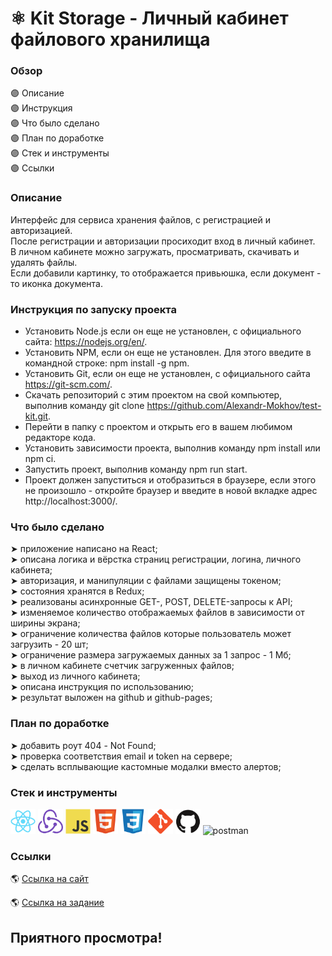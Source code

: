 # ⚛️ Kit Storage - Личный кабинет файлового хранилища  

### Обзор  
🟣 Описание  
🟣 Инструкция  
🟣 Что было сделано  
🟣 План по доработке  
🟣 Стек и инструменты  
🟣 Ссылки  

### Описание  
Интерфейс для сервиса хранения файлов, с регистрацией и авторизацией.  
После регистрации и авторизации просиходит вход в личный кабинет.  
В личном кабинете можно загружать, просматривать, скачивать и удалять файлы.  
Если добавили картинку, то отображается привьюшка, если документ - то иконка документа.  

### Инструкция по запуску проекта  
- Установить Node.js если он еще не установлен, с официального сайта: https://nodejs.org/en/.  
- Установить NPM, если он еще не установлен. Для этого введите в командной строке: npm install -g npm.  
- Установить Git, если он еще не установлен, с официального сайта https://git-scm.com/.  
- Скачать репозиторий с этим проектом на свой компьютер, выполнив команду git clone https://github.com/Alexandr-Mokhov/test-kit.git.  
- Перейти в папку с проектом и открыть его в вашем любимом редакторе кода.  
- Установить зависимости проекта, выполнив команду npm install или npm ci.  
- Запустить проект, выполнив команду npm run start.  
- Проект должен запуститься и отобразиться в браузере, если этого не произошло - откройте браузер и введите в новой вкладке адрес http://localhost:3000/.  

### Что было сделано  
➤ приложение написано на React;  
➤ описана логика и вёрстка страниц регистрации, логина, личного кабинета;  
➤ авторизация, и манипуляции с файлами защищены токеном;  
➤ состояния хранятся в Redux;  
➤ реализованы асинхронные GET-, POST, DELETE-запросы к API;  
➤ изменяемое количество отображаемых файлов в зависимости от ширины экрана;  
➤ ограничение количества файлов которые пользователь может загрузить - 20 шт;  
➤ ограничение размера загружаемых данных за 1 запрос - 1 Mб;  
➤ в личном кабинете счетчик загруженных файлов;  
➤ выход из личного кабинета;  
➤ описана инструкция по использованию;  
➤ результат выложен на github и github-pages;  

### План по доработке  
➤ добавить роут 404 - Not Found;  
➤ проверка соответствия email и token на сервере;  
➤ сделать всплывающие кастомные модалки вместо алертов;  

### Стек и инструменты  

<div>
  <img src="https://github.com/devicons/devicon/blob/master/icons/react/react-original.svg" title="react" alt="react" width="40" height="40"/> 
  <img src="https://github.com/devicons/devicon/blob/master/icons/redux/redux-original.svg" title="redux" alt="redux" width="40" height="40"/> 
  <img src="https://github.com/devicons/devicon/blob/master/icons/javascript/javascript-original.svg" title="javascript" alt="javascript" width="40" height="40"/> 
  <img src="https://github.com/devicons/devicon/blob/master/icons/html5/html5-original.svg" title="html5" alt="html5" width="40" height="40"/> 
  <img src="https://github.com/devicons/devicon/blob/master/icons/css3/css3-original.svg" title="css3" alt="css" width="40" height="40"/> 
  <img src="https://github.com/devicons/devicon/blob/master/icons/git/git-original.svg" title="git" alt="git" width="40" height="40"/> 
  <img src="https://github.com/devicons/devicon/blob/master/icons/github/github-original.svg" title="github" alt="github" width="40" height="40"/> 
  <img src="https://cdn.icon-icons.com/icons2/3053/PNG/512/postman_macos_bigsur_icon_189815.png" title="postman" alt="postman" width="40" height="40"/> 
</div>

### Ссылки  
🌎 [Ссылка на сайт](https://alexandr-mokhov.github.io/test-kit/)  

🌎 [Ссылка на задание](https://github.com/Ahitkin-kitactive/test-js)  

## Приятного просмотра!  

